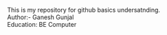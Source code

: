 This is my repository for github basics undersatnding. <br>
Author:- Ganesh Gunjal   <br>
Education: BE Computer
